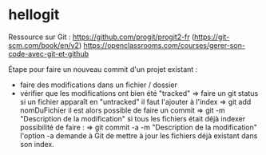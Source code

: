 # hellogit

Ressource sur Git : https://github.com/progit/progit2-fr (https://git-scm.com/book/en/v2) https://openclassrooms.com/courses/gerer-son-code-avec-git-et-github

Étape pour faire un nouveau commit d'un projet existant :

- faire des modifications dans un fichier / dossier
- vérifier que les modifications ont bien été "tracked" => faire un git status
si un fichier apparaît en "untracked" il faut l'ajouter à l'index => git add nomDuFichier
il est alors possible de faire un commit => git -m "Description de la modification"
si tous les fichiers était déjà indexer possibilité de faire : => git commit -a -m "Description de la modification" l'option -a demande à Git de mettre à jour les fichiers déjà existant dans son index.
